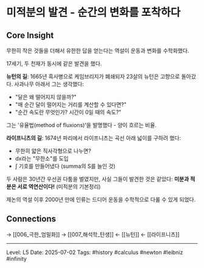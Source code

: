 # 미적분의 발견 - 순간의 변화를 포착하다

## Core Insight
무한히 작은 것들을 더해서 유한한 답을 얻는다는 역설이 운동과 변화를 수학화했다.

17세기, 두 천재가 동시에 같은 발견을 했다. 

**뉴턴의 길**: 1665년 흑사병으로 케임브리지가 폐쇄되자 23살의 뉴턴은 고향으로 돌아갔다. 사과나무 아래서 그는 생각했다:
- "달은 왜 떨어지지 않을까?"
- "매 순간 달이 떨어지는 거리를 계산할 수 있다면?"
- "순간 속도란 무엇인가? 시간이 0일 때의 속도?"

그는 '유율법(method of fluxions)'을 발명했다 - 양이 흐르는 비율.

**라이프니츠의 길**: 1674년 파리에서 라이프니츠는 곡선 아래 넓이를 구하려 했다:
- 무한히 얇은 직사각형으로 나누면?
- dx라는 "무한소"를 도입
- ∫ 기호를 만들어냈다 (summa의 S를 늘인 것)

두 사람은 30년간 우선권 다툼을 벌였지만, 사실 그들이 발견한 것은 같았다:
**미분과 적분은 서로 역연산이다!** (미적분의 기본정리)

제논의 역설 이후 2000년 만에 인류는 드디어 운동을 수학적으로 다룰 수 있게 되었다.

## Connections
→ [[006_극한_엄밀화]]
→ [[007_해석학_탄생]]
← [[뉴턴]]
← [[라이프니츠]]

---
Level: L5
Date: 2025-07-02
Tags: #history #calculus #newton #leibniz #infinity